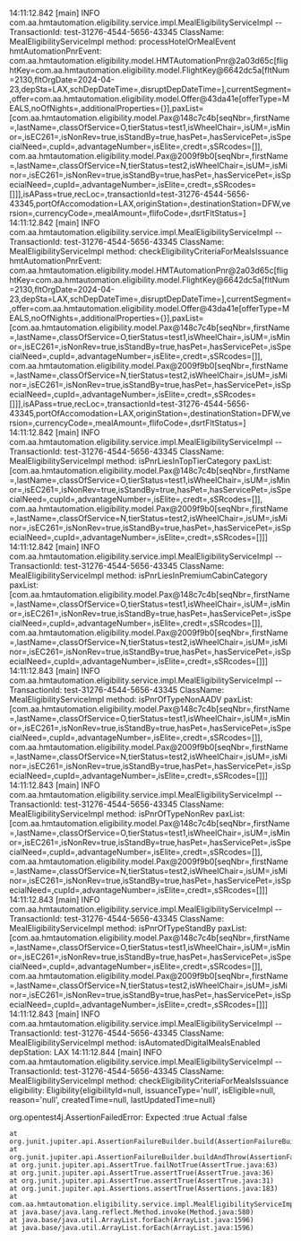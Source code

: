14:11:12.842 [main] INFO com.aa.hmtautomation.eligibility.service.impl.MealEligibilityServiceImpl -- TransactionId: test-31276-4544-5656-43345 ClassName: MealEligibilityServiceImpl method: processHotelOrMealEvent hmtAutomationPnrEvent: com.aa.hmtautomation.eligibility.model.HMTAutomationPnr@2a03d65c[flightKey=com.aa.hmtautomation.eligibility.model.FlightKey@6642dc5a[fltNum=2130,fltOrgDate=2024-04-23,depSta=LAX,schDepDateTime=<null>,disruptDepDateTime=<null>],currentSegment=<null>,offer=com.aa.hmtautomation.eligibility.model.Offer@43da41e[offerType=MEALS,noOfNights=<null>,additionalProperties={}],paxList=[com.aa.hmtautomation.eligibility.model.Pax@148c7c4b[seqNbr=<null>,firstName=<null>,lastName=<null>,classOfService=O,tierStatus=test1,isWheelChair=<null>,isUM=<null>,isMinor=<null>,isEC261=<null>,isNonRev=true,isStandBy=true,hasPet=<null>,hasServicePet=<null>,isSpecialNeed=<null>,cupId=<null>,advantageNumber=,isElite=<null>,credt=<null>,sSRcodes=[]], com.aa.hmtautomation.eligibility.model.Pax@2009f9b0[seqNbr=<null>,firstName=<null>,lastName=<null>,classOfService=N,tierStatus=test2,isWheelChair=<null>,isUM=<null>,isMinor=<null>,isEC261=<null>,isNonRev=true,isStandBy=true,hasPet=<null>,hasServicePet=<null>,isSpecialNeed=<null>,cupId=<null>,advantageNumber=,isElite=<null>,credt=<null>,sSRcodes=[]]],isAPass=true,recLoc=<null>,transactionId=test-31276-4544-5656-43345,portOfAccomodation=LAX,originStation=<null>,destinationStation=DFW,version=<null>,currencyCode=<null>,mealAmount=<null>,flifoCode=<null>,dsrtFltStatus=<null>]
14:11:12.842 [main] INFO com.aa.hmtautomation.eligibility.service.impl.MealEligibilityServiceImpl -- TransactionId: test-31276-4544-5656-43345 ClassName: MealEligibilityServiceImpl method: checkEligibilityCriteriaForMealsIssuance hmtAutomationPnrEvent: com.aa.hmtautomation.eligibility.model.HMTAutomationPnr@2a03d65c[flightKey=com.aa.hmtautomation.eligibility.model.FlightKey@6642dc5a[fltNum=2130,fltOrgDate=2024-04-23,depSta=LAX,schDepDateTime=<null>,disruptDepDateTime=<null>],currentSegment=<null>,offer=com.aa.hmtautomation.eligibility.model.Offer@43da41e[offerType=MEALS,noOfNights=<null>,additionalProperties={}],paxList=[com.aa.hmtautomation.eligibility.model.Pax@148c7c4b[seqNbr=<null>,firstName=<null>,lastName=<null>,classOfService=O,tierStatus=test1,isWheelChair=<null>,isUM=<null>,isMinor=<null>,isEC261=<null>,isNonRev=true,isStandBy=true,hasPet=<null>,hasServicePet=<null>,isSpecialNeed=<null>,cupId=<null>,advantageNumber=,isElite=<null>,credt=<null>,sSRcodes=[]], com.aa.hmtautomation.eligibility.model.Pax@2009f9b0[seqNbr=<null>,firstName=<null>,lastName=<null>,classOfService=N,tierStatus=test2,isWheelChair=<null>,isUM=<null>,isMinor=<null>,isEC261=<null>,isNonRev=true,isStandBy=true,hasPet=<null>,hasServicePet=<null>,isSpecialNeed=<null>,cupId=<null>,advantageNumber=,isElite=<null>,credt=<null>,sSRcodes=[]]],isAPass=true,recLoc=<null>,transactionId=test-31276-4544-5656-43345,portOfAccomodation=LAX,originStation=<null>,destinationStation=DFW,version=<null>,currencyCode=<null>,mealAmount=<null>,flifoCode=<null>,dsrtFltStatus=<null>]
14:11:12.842 [main] INFO com.aa.hmtautomation.eligibility.service.impl.MealEligibilityServiceImpl -- TransactionId: test-31276-4544-5656-43345 ClassName: MealEligibilityServiceImpl method: isPnrLiesInTopTierCategory paxList: [com.aa.hmtautomation.eligibility.model.Pax@148c7c4b[seqNbr=<null>,firstName=<null>,lastName=<null>,classOfService=O,tierStatus=test1,isWheelChair=<null>,isUM=<null>,isMinor=<null>,isEC261=<null>,isNonRev=true,isStandBy=true,hasPet=<null>,hasServicePet=<null>,isSpecialNeed=<null>,cupId=<null>,advantageNumber=,isElite=<null>,credt=<null>,sSRcodes=[]], com.aa.hmtautomation.eligibility.model.Pax@2009f9b0[seqNbr=<null>,firstName=<null>,lastName=<null>,classOfService=N,tierStatus=test2,isWheelChair=<null>,isUM=<null>,isMinor=<null>,isEC261=<null>,isNonRev=true,isStandBy=true,hasPet=<null>,hasServicePet=<null>,isSpecialNeed=<null>,cupId=<null>,advantageNumber=,isElite=<null>,credt=<null>,sSRcodes=[]]]
14:11:12.842 [main] INFO com.aa.hmtautomation.eligibility.service.impl.MealEligibilityServiceImpl -- TransactionId: test-31276-4544-5656-43345 ClassName: MealEligibilityServiceImpl method: isPnrLiesInPremiumCabinCategory paxList: [com.aa.hmtautomation.eligibility.model.Pax@148c7c4b[seqNbr=<null>,firstName=<null>,lastName=<null>,classOfService=O,tierStatus=test1,isWheelChair=<null>,isUM=<null>,isMinor=<null>,isEC261=<null>,isNonRev=true,isStandBy=true,hasPet=<null>,hasServicePet=<null>,isSpecialNeed=<null>,cupId=<null>,advantageNumber=,isElite=<null>,credt=<null>,sSRcodes=[]], com.aa.hmtautomation.eligibility.model.Pax@2009f9b0[seqNbr=<null>,firstName=<null>,lastName=<null>,classOfService=N,tierStatus=test2,isWheelChair=<null>,isUM=<null>,isMinor=<null>,isEC261=<null>,isNonRev=true,isStandBy=true,hasPet=<null>,hasServicePet=<null>,isSpecialNeed=<null>,cupId=<null>,advantageNumber=,isElite=<null>,credt=<null>,sSRcodes=[]]]
14:11:12.843 [main] INFO com.aa.hmtautomation.eligibility.service.impl.MealEligibilityServiceImpl -- TransactionId: test-31276-4544-5656-43345 ClassName: MealEligibilityServiceImpl method: isPnrOfTypeNonAADV paxList: [com.aa.hmtautomation.eligibility.model.Pax@148c7c4b[seqNbr=<null>,firstName=<null>,lastName=<null>,classOfService=O,tierStatus=test1,isWheelChair=<null>,isUM=<null>,isMinor=<null>,isEC261=<null>,isNonRev=true,isStandBy=true,hasPet=<null>,hasServicePet=<null>,isSpecialNeed=<null>,cupId=<null>,advantageNumber=,isElite=<null>,credt=<null>,sSRcodes=[]], com.aa.hmtautomation.eligibility.model.Pax@2009f9b0[seqNbr=<null>,firstName=<null>,lastName=<null>,classOfService=N,tierStatus=test2,isWheelChair=<null>,isUM=<null>,isMinor=<null>,isEC261=<null>,isNonRev=true,isStandBy=true,hasPet=<null>,hasServicePet=<null>,isSpecialNeed=<null>,cupId=<null>,advantageNumber=,isElite=<null>,credt=<null>,sSRcodes=[]]]
14:11:12.843 [main] INFO com.aa.hmtautomation.eligibility.service.impl.MealEligibilityServiceImpl -- TransactionId: test-31276-4544-5656-43345 ClassName: MealEligibilityServiceImpl method: isPnrOfTypeNonRev paxList: [com.aa.hmtautomation.eligibility.model.Pax@148c7c4b[seqNbr=<null>,firstName=<null>,lastName=<null>,classOfService=O,tierStatus=test1,isWheelChair=<null>,isUM=<null>,isMinor=<null>,isEC261=<null>,isNonRev=true,isStandBy=true,hasPet=<null>,hasServicePet=<null>,isSpecialNeed=<null>,cupId=<null>,advantageNumber=,isElite=<null>,credt=<null>,sSRcodes=[]], com.aa.hmtautomation.eligibility.model.Pax@2009f9b0[seqNbr=<null>,firstName=<null>,lastName=<null>,classOfService=N,tierStatus=test2,isWheelChair=<null>,isUM=<null>,isMinor=<null>,isEC261=<null>,isNonRev=true,isStandBy=true,hasPet=<null>,hasServicePet=<null>,isSpecialNeed=<null>,cupId=<null>,advantageNumber=,isElite=<null>,credt=<null>,sSRcodes=[]]]
14:11:12.843 [main] INFO com.aa.hmtautomation.eligibility.service.impl.MealEligibilityServiceImpl -- TransactionId: test-31276-4544-5656-43345 ClassName: MealEligibilityServiceImpl method: isPnrOfTypeStandBy paxList: [com.aa.hmtautomation.eligibility.model.Pax@148c7c4b[seqNbr=<null>,firstName=<null>,lastName=<null>,classOfService=O,tierStatus=test1,isWheelChair=<null>,isUM=<null>,isMinor=<null>,isEC261=<null>,isNonRev=true,isStandBy=true,hasPet=<null>,hasServicePet=<null>,isSpecialNeed=<null>,cupId=<null>,advantageNumber=,isElite=<null>,credt=<null>,sSRcodes=[]], com.aa.hmtautomation.eligibility.model.Pax@2009f9b0[seqNbr=<null>,firstName=<null>,lastName=<null>,classOfService=N,tierStatus=test2,isWheelChair=<null>,isUM=<null>,isMinor=<null>,isEC261=<null>,isNonRev=true,isStandBy=true,hasPet=<null>,hasServicePet=<null>,isSpecialNeed=<null>,cupId=<null>,advantageNumber=,isElite=<null>,credt=<null>,sSRcodes=[]]]
14:11:12.843 [main] INFO com.aa.hmtautomation.eligibility.service.impl.MealEligibilityServiceImpl -- TransactionId: test-31276-4544-5656-43345 ClassName: MealEligibilityServiceImpl method: isAutomatedDigitalMealsEnabled depStation: LAX
14:11:12.844 [main] INFO com.aa.hmtautomation.eligibility.service.impl.MealEligibilityServiceImpl -- TransactionId: test-31276-4544-5656-43345 ClassName: MealEligibilityServiceImpl method: checkEligibilityCriteriaForMealsIssuance eligibility: Eligibility{eligibilityId=null, issuanceType='null', isEligible=null, reason='null', createdTime=null, lastUpdatedTime=null}

org.opentest4j.AssertionFailedError: 
Expected :true
Actual   :false
<Click to see difference>


	at org.junit.jupiter.api.AssertionFailureBuilder.build(AssertionFailureBuilder.java:151)
	at org.junit.jupiter.api.AssertionFailureBuilder.buildAndThrow(AssertionFailureBuilder.java:132)
	at org.junit.jupiter.api.AssertTrue.failNotTrue(AssertTrue.java:63)
	at org.junit.jupiter.api.AssertTrue.assertTrue(AssertTrue.java:36)
	at org.junit.jupiter.api.AssertTrue.assertTrue(AssertTrue.java:31)
	at org.junit.jupiter.api.Assertions.assertTrue(Assertions.java:183)
	at com.aa.hmtautomation.eligibility.service.impl.MealEligibilityServiceImplTest.testAllMealIneligibleReasons_whenException(MealEligibilityServiceImplTest.java:537)
	at java.base/java.lang.reflect.Method.invoke(Method.java:580)
	at java.base/java.util.ArrayList.forEach(ArrayList.java:1596)
	at java.base/java.util.ArrayList.forEach(ArrayList.java:1596)

